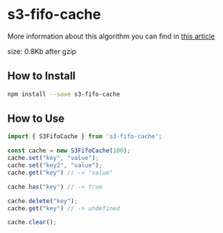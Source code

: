# s3-fifo-cache
More information about this algorithm you can find in [this article](https://amarchenko.dev/blog/2023-10-12-memory-cache/)

size: 0.8Kb after gzip

## How to Install

```bash
npm install --save s3-fifo-cache
```

## How to Use

```typescript
import { S3FifoCache } from 's3-fifo-cache';

const cache = new S3FifoCache(100);
cache.set("key", "value");
cache.set("key2", "value");
cache.get("key") // -> "value"

cache.has("key") // -> true

cache.delete("key");
cache.get("key") // -> undefined

cache.clear();
```
